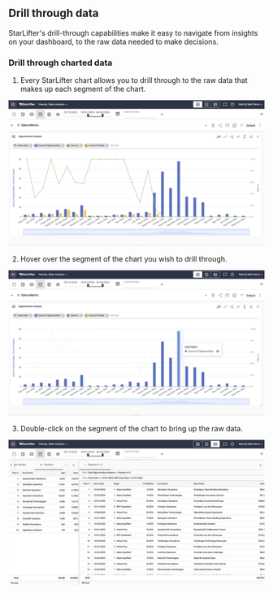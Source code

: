 ## Drill through data

StarLifter's drill-through capabilities make it easy to navigate from insights on your dashboard, to the raw data needed to make decisions.

### Drill through charted data
1. Every StarLifter chart allows you to drill through to the raw data that makes up each segment of the chart.

<img src="../assets/drillthrough_matt01.png"  style="width:800px" class="border"></img>

2. Hover over the segment of the chart you wish to drill through.

<img src="../assets/drillthrough_matt02.png"  style="width:800px" class="border"></img>

3. Double-click on the segment of the chart to bring up the raw data.

<img src="../assets/drillthrough_matt03.png"  style="width:800px" class="border"></img>
